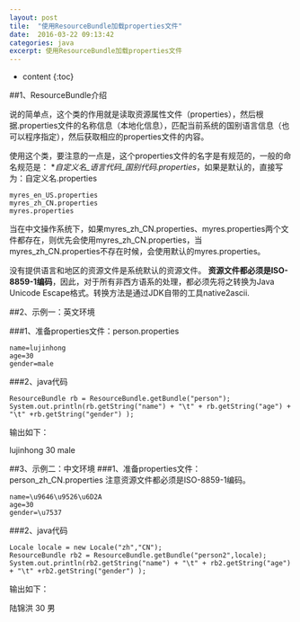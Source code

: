 ```yaml
---
layout: post
tile:  "使用ResourceBundle加载properties文件"
date:  2016-03-22 09:13:42
categories: java 
excerpt: 使用ResourceBundle加载properties文件
---
```


* content
{:toc}




##1、ResourceBundle介绍

说的简单点，这个类的作用就是读取资源属性文件（properties），然后根据.properties文件的名称信息（本地化信息），匹配当前系统的国别语言信息（也可以程序指定），然后获取相应的properties文件的内容。
 
使用这个类，要注意的一点是，这个properties文件的名字是有规范的，一般的命名规范是： **自定义名_语言代码_国别代码.properties*，如果是默认的，直接写为：自定义名.properties
	
	myres_en_US.properties
	myres_zh_CN.properties
	myres.properties
 
当在中文操作系统下，如果myres_zh_CN.properties、myres.properties两个文件都存在，则优先会使用myres_zh_CN.properties，当myres_zh_CN.properties不存在时候，会使用默认的myres.properties。
 
没有提供语言和地区的资源文件是系统默认的资源文件。
**资源文件都必须是ISO-8859-1编码**，因此，对于所有非西方语系的处理，都必须先将之转换为Java Unicode Escape格式。转换方法是通过JDK自带的工具native2ascii.

##2、示例一：英文环境

###1、准备properties文件：person.properties

	name=lujinhong
	age=30
	gender=male
###2、java代码

	ResourceBundle rb = ResourceBundle.getBundle("person");
	System.out.println(rb.getString("name") + "\t" + rb.getString("age") + "\t" +rb.getString("gender") );
输出如下：

lujinhong	30	male


##3、示例二：中文环境
###1、准备properties文件：person_zh_CN.properties
注意资源文件都必须是ISO-8859-1编码。

	name=\u9646\u9526\u6D2A
	age=30
	gender=\u7537
###2、java代码

	Locale locale = new Locale("zh","CN");
	ResourceBundle rb2 = ResourceBundle.getBundle("person2",locale);
	System.out.println(rb2.getString("name") + "\t" + rb2.getString("age") + "\t" +rb2.getString("gender") );
输出如下：

陆锦洪	30	男
